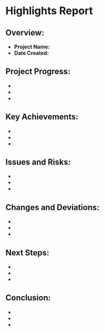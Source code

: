 # Highlights Report

## Overview:
- **Project Name:**
- **Date Created:**

## Project Progress:
- 
- 
- 

## Key Achievements:
- 
- 
- 

## Issues and Risks:
- 
- 
- 

## Changes and Deviations:
- 
- 
- 

## Next Steps:
- 
- 
- 

## Conclusion:
- 
- 
- 
